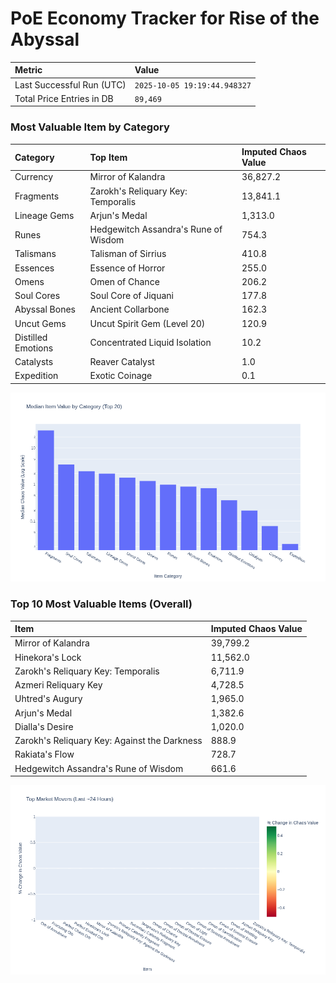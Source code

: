 # PoE Economy Tracker for Rise of the Abyssal

<!-- START_MAINTENANCE -->
| Metric | Value |
|:---|:---|
| Last Successful Run (UTC) | `2025-10-05 19:19:44.948327` |
| Total Price Entries in DB | `89,469` |

<!-- END_MAINTENANCE -->

<!-- START_DATAFRAME_DEBUG -->
<!-- END_DATAFRAME_DEBUG -->

<!-- START_CATEGORY_ANALYSIS -->
### Most Valuable Item by Category
| Category | Top Item | Imputed Chaos Value |
| :--- | :--- | :--- |
| Currency | Mirror of Kalandra | 36,827.2 |
| Fragments | Zarokh's Reliquary Key: Temporalis | 13,841.1 |
| Lineage Gems | Arjun's Medal | 1,313.0 |
| Runes | Hedgewitch Assandra's Rune of Wisdom | 754.3 |
| Talismans | Talisman of Sirrius | 410.8 |
| Essences | Essence of Horror | 255.0 |
| Omens | Omen of Chance | 206.2 |
| Soul Cores | Soul Core of Jiquani | 177.8 |
| Abyssal Bones | Ancient Collarbone | 162.3 |
| Uncut Gems | Uncut Spirit Gem (Level 20) | 120.9 |
| Distilled Emotions | Concentrated Liquid Isolation | 10.2 |
| Catalysts | Reaver Catalyst | 1.0 |
| Expedition | Exotic Coinage | 0.1 |


![Category Analysis Chart](charts/category_analysis.png)
<!-- END_ANALYSIS -->

<!-- START_ANALYSIS -->
### Top 10 Most Valuable Items (Overall)
| Item | Imputed Chaos Value |
| :--- | :--- |
| Mirror of Kalandra | 39,799.2 |
| Hinekora's Lock | 11,562.0 |
| Zarokh's Reliquary Key: Temporalis | 6,711.9 |
| Azmeri Reliquary Key | 4,728.5 |
| Uhtred's Augury | 1,965.0 |
| Arjun's Medal | 1,382.6 |
| Dialla's Desire | 1,020.0 |
| Zarokh's Reliquary Key: Against the Darkness | 888.9 |
| Rakiata's Flow | 728.7 |
| Hedgewitch Assandra's Rune of Wisdom | 661.6 |


![Market Movers Chart](charts/market_movers.png)
<!-- END_ANALYSIS -->
